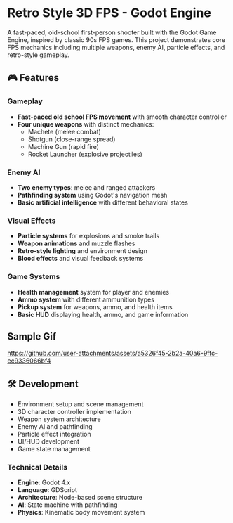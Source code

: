 # Retro Style 3D FPS - Godot Engine

A fast-paced, old-school first-person shooter built with the Godot Game Engine, inspired by classic 90s FPS games. This project demonstrates core FPS mechanics including multiple weapons, enemy AI, particle effects, and retro-style gameplay.

## 🎮 Features

### **Gameplay**
- **Fast-paced old school FPS movement** with smooth character controller
- **Four unique weapons** with distinct mechanics:
  - Machete (melee combat)
  - Shotgun (close-range spread)
  - Machine Gun (rapid fire)
  - Rocket Launcher (explosive projectiles)

### **Enemy AI**
- **Two enemy types**: melee and ranged attackers
- **Pathfinding system** using Godot's navigation mesh
- **Basic artificial intelligence** with different behavioral states

### **Visual Effects**
- **Particle systems** for explosions and smoke trails
- **Weapon animations** and muzzle flashes
- **Retro-style lighting** and environment design
- **Blood effects** and visual feedback systems

### **Game Systems**
- **Health management** system for player and enemies
- **Ammo system** with different ammunition types
- **Pickup system** for weapons, ammo, and health items
- **Basic HUD** displaying health, ammo, and game information


## Sample Gif



https://github.com/user-attachments/assets/a5326f45-2b2a-40a6-9ffc-ec9336066bf4




## 🛠️ Development

- Environment setup and scene management
- 3D character controller implementation
- Weapon system architecture
- Enemy AI and pathfinding
- Particle effect integration
- UI/HUD development
- Game state management

### **Technical Details**
- **Engine**: Godot 4.x
- **Language**: GDScript
- **Architecture**: Node-based scene structure
- **AI**: State machine with pathfinding
- **Physics**: Kinematic body movement system




